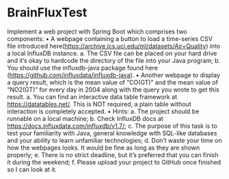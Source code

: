 # BrainFluxTest

Implement a web project with Spring Boot which comprises two components:
•	A webpage containing a button to load a time-series CSV file introduced here(https://archive.ics.uci.edu/ml/datasets/Air+Quality) into a local InfluxDB instance.
a.	The CSV file can be placed on your hard drive and it’s okay to hardcode the directory of the file into your Java program;
b.	You should use the influxdb-java package found here (https://github.com/influxdata/influxdb-java).
•	Another webpage to display a query result, which is the mean value of “CO(GT)” and the mean value of “NO2(GT)” for every day in 2004 along with the query you wrote to get this result.
a.	You can find an interactive data table framework at https://datatables.net/. This is NOT required, a plain table without interaction is completely accepted.
•	Hints:
a.	The project should be runnable on a local machine;
b.	Check InfluxDB docs at https://docs.influxdata.com/influxdb/v1.7/;
c.	The purpose of this task is to test your familiarity with Java, general knowledge with SQL-like databases and your ability to learn unfamiliar technologies;
d.	Don’t waste your time on how the webpages looks. It would be fine as long as they are shown properly;
e.	There is no strict deadline, but it’s preferred that you can finish it during the weekend;
f.	Please upload your project to GitHub once finished so I can look at it.
